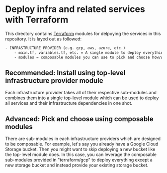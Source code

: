 # Deploy infra and related services with Terraform

This directory contains [Terraform](https://developer.hashicorp.com/terraform) modules
for delpoying the services in this repository. It is layed out as followed:

```txt
- INFRASTRUCTURE_PROVIDER (e.g. gcp, aws, azure, etc.)
    - main.tf, variables.tf, etc. = A single module to deploy everything from scratch
    - modules = composable modules you can use to pick and choose how/what to deploy
```

## Recommended: Install using top-level infrastructure provider module

Each infrastructure provider takes all of their respective sub-modules
and combines them into a single top-level module which can be used to deploy
all services and their infrastructure dependencies in one shot.

## Advanced: Pick and choose using composable modules

There are sub-modules in each infrastructure providers which are designed to be
composable. For example, let's say you already have a Google Cloud Storage bucket.
Then you might want to skip deploying a new bucket like the top-level module does.
In this case, you can leverage the composable sub-modules provided in "terraform/gcp"
to deploy everything except a new storage bucket and instead provide your existing
storage bucket.